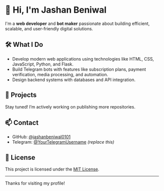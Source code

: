 # 👋 Hi, I'm Jashan Beniwal

I'm a **web developer** and **bot maker** passionate about building efficient, scalable, and user-friendly digital solutions.

## 🛠️ What I Do
- Develop modern web applications using technologies like HTML, CSS, JavaScript, Python, and Flask.
- Build Telegram bots with features like subscription plans, payment verification, media processing, and automation.
- Design backend systems with databases and API integration.

## 📂 Projects
Stay tuned! I’m actively working on publishing more repositories.

## 📫 Contact
- GitHub: [@jashanbeniwal0101](https://github.com/jashanbeniwal0101)
- Telegram: [@YourTelegramUsername](https://t.me/Jashanbeniwa) *(replace this)*

## 🧾 License
This project is licensed under the [MIT License](LICENSE).

---

Thanks for visiting my profile!
